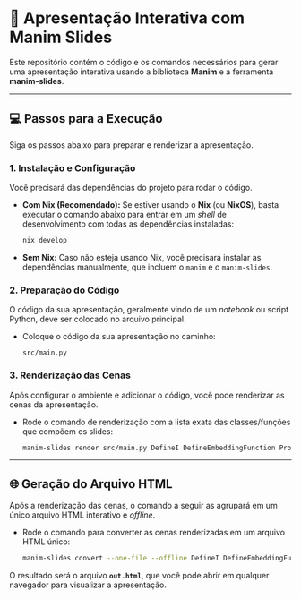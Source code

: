 # 🚀 Apresentação Interativa com Manim Slides

Este repositório contém o código e os comandos necessários para gerar uma apresentação interativa usando a biblioteca **Manim** e a ferramenta **manim-slides**.

---

## 💻 Passos para a Execução

Siga os passos abaixo para preparar e renderizar a apresentação.

### 1. Instalação e Configuração

Você precisará das dependências do projeto para rodar o código.

* **Com Nix (Recomendado):**
    Se estiver usando o **Nix** (ou **NixOS**), basta executar o comando abaixo para entrar em um *shell* de desenvolvimento com todas as dependências instaladas:
    ```bash
    nix develop
    ```

* **Sem Nix:**
    Caso não esteja usando Nix, você precisará instalar as dependências manualmente, que incluem o `manim` e o `manim-slides`.

### 2. Preparação do Código

O código da sua apresentação, geralmente vindo de um *notebook* ou script Python, deve ser colocado no arquivo principal.

* Coloque o código da sua apresentação no caminho:
    ```
    src/main.py
    ```

### 3. Renderização das Cenas

Após configurar o ambiente e adicionar o código, você pode renderizar as cenas da apresentação.

* Rode o comando de renderização com a lista exata das classes/funções que compõem os slides:

    ```bash
    manim-slides render src/main.py DefineI DefineEmbeddingFunction Proposition ProofA1 ProofA2 ProofA3 ProofA4 SimilarityMeasureDef Proposition3 ProofS1 ProofS2 ProofS3 DefineIVFSEmbedding IVFSSimilarityMeasure ObjectSimilarityProposition ProofP1IVFS ProofP2IVFS ProofP3IVFS ProofP4IVFS HierarchicalClusteringAlgorithm ExampleWalkthrough ExampleWalkthroughPart2
    ```

---

## 🌐 Geração do Arquivo HTML

Após a renderização das cenas, o comando a seguir as agrupará em um único arquivo HTML interativo e *offline*.

* Rode o comando para converter as cenas renderizadas em um arquivo HTML único:

    ```bash
    manim-slides convert --one-file --offline DefineI DefineEmbeddingFunction Proposition ProofA1 ProofA2 ProofA3 ProofA4 SimilarityMeasureDef Proposition3 ProofS1 ProofS2 ProofS3 DefineIVFSEmbedding IVFSSimilarityMeasure ObjectSimilarityProposition ProofP1IVFS ProofP2IVFS ProofP3IVFS ProofP4IVFS HierarchicalClusteringAlgorithm ExampleWalkthrough ExampleWalkthroughPart2 out.html
    ```

O resultado será o arquivo **`out.html`**, que você pode abrir em qualquer navegador para visualizar a apresentação.
